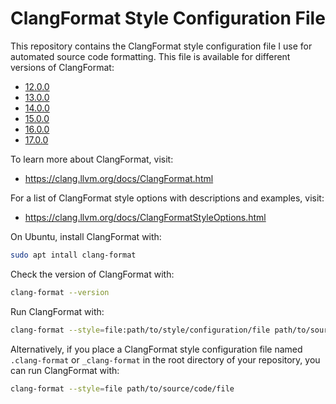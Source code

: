 # ClangFormat Style Configuration File

This repository contains the ClangFormat style configuration file I use for automated source code formatting. This file is available for different versions of ClangFormat:

- [12.0.0](12.0.0/.clang-format)
- [13.0.0](13.0.0/.clang-format)
- [14.0.0](14.0.0/.clang-format)
- [15.0.0](15.0.0/.clang-format)
- [16.0.0](16.0.0/.clang-format)
- [17.0.0](17.0.0/.clang-format)

To learn more about ClangFormat, visit:

- <https://clang.llvm.org/docs/ClangFormat.html>

For a list of ClangFormat style options with descriptions and examples, visit:

- <https://clang.llvm.org/docs/ClangFormatStyleOptions.html>

On Ubuntu, install ClangFormat with:

```BASH
sudo apt intall clang-format
```

Check the version of ClangFormat with:

```BASH
clang-format --version
```

Run ClangFormat with:

```BASH
clang-format --style=file:path/to/style/configuration/file path/to/source/code/file
```

Alternatively, if you place a ClangFormat style configuration file named `.clang-format` or `_clang-format` in the root directory of your repository, you can run ClangFormat with:

```BASH
clang-format --style=file path/to/source/code/file
```

